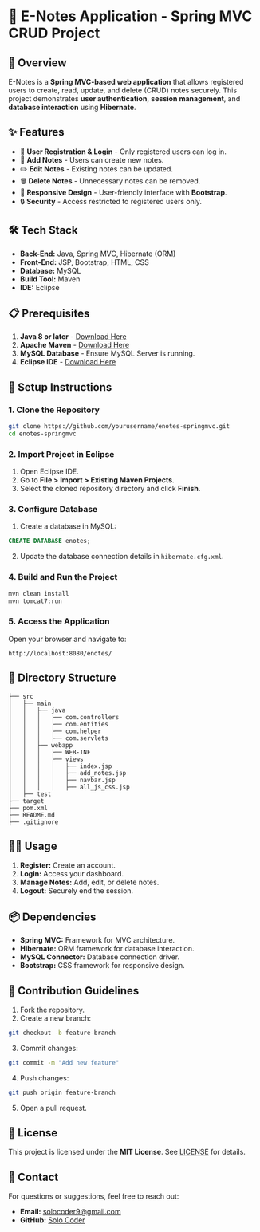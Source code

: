 # 📒 E-Notes Application - Spring MVC CRUD Project

## 🚀 Overview
E-Notes is a **Spring MVC-based web application** that allows registered users to create, read, update, and delete (CRUD) notes securely. This project demonstrates **user authentication**, **session management**, and **database interaction** using **Hibernate**.

## ✨ Features
- 🔐 **User Registration & Login** - Only registered users can log in.
- 📝 **Add Notes** - Users can create new notes.
- ✏️ **Edit Notes** - Existing notes can be updated.
- 🗑️ **Delete Notes** - Unnecessary notes can be removed.
- 📱 **Responsive Design** - User-friendly interface with **Bootstrap**.
- 🔒 **Security** - Access restricted to registered users only.

## 🛠️ Tech Stack
- **Back-End:** Java, Spring MVC, Hibernate (ORM)
- **Front-End:** JSP, Bootstrap, HTML, CSS
- **Database:** MySQL
- **Build Tool:** Maven
- **IDE:** Eclipse

## 📋 Prerequisites
1. **Java 8 or later** - [Download Here](https://www.oracle.com/java/technologies/javase-downloads.html)
2. **Apache Maven** - [Download Here](https://maven.apache.org/download.cgi)
3. **MySQL Database** - Ensure MySQL Server is running.
4. **Eclipse IDE** - [Download Here](https://www.eclipse.org/downloads/)

## 🚦 Setup Instructions
### 1. Clone the Repository
```bash
git clone https://github.com/yourusername/enotes-springmvc.git
cd enotes-springmvc
```

### 2. Import Project in Eclipse
1. Open Eclipse IDE.
2. Go to **File > Import > Existing Maven Projects**.
3. Select the cloned repository directory and click **Finish**.

### 3. Configure Database
1. Create a database in MySQL:
```sql
CREATE DATABASE enotes;
```
2. Update the database connection details in `hibernate.cfg.xml`.

### 4. Build and Run the Project
```bash
mvn clean install
mvn tomcat7:run
```

### 5. Access the Application
Open your browser and navigate to: 
```
http://localhost:8080/enotes/
```

## 📂 Directory Structure
```
├── src
│   ├── main
│   │   ├── java
│   │   │   ├── com.controllers
│   │   │   ├── com.entities
│   │   │   ├── com.helper
│   │   │   ├── com.servlets
│   │   ├── webapp
│   │   │   ├── WEB-INF
│   │   │   ├── views
│   │   │   │   ├── index.jsp
│   │   │   │   ├── add_notes.jsp
│   │   │   │   ├── navbar.jsp
│   │   │   │   ├── all_js_css.jsp
│   ├── test
├── target
├── pom.xml
├── README.md
├── .gitignore
```

## 🧑‍💻 Usage
1. **Register:** Create an account.
2. **Login:** Access your dashboard.
3. **Manage Notes:** Add, edit, or delete notes.
4. **Logout:** Securely end the session.

## 📦 Dependencies
- **Spring MVC:** Framework for MVC architecture.
- **Hibernate:** ORM framework for database interaction.
- **MySQL Connector:** Database connection driver.
- **Bootstrap:** CSS framework for responsive design.

## 🤝 Contribution Guidelines
1. Fork the repository.
2. Create a new branch:
```bash
git checkout -b feature-branch
```
3. Commit changes:
```bash
git commit -m "Add new feature"
```
4. Push changes:
```bash
git push origin feature-branch
```
5. Open a pull request.

## 📜 License
This project is licensed under the **MIT License**. See [LICENSE](LICENSE) for details.

## 📧 Contact
For questions or suggestions, feel free to reach out:
- **Email:** solocoder9@gmail.com
- **GitHub:** [Solo Coder](https://github.com/solocoder9)

